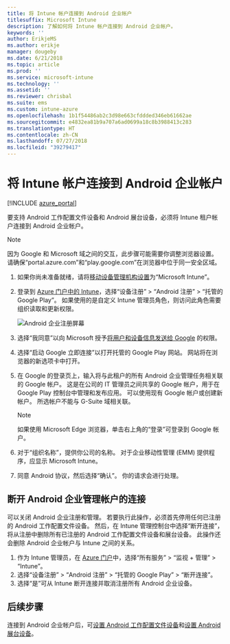 ```yaml
---
title: 将 Intune 帐户连接到 Android 企业帐户
titlesuffix: Microsoft Intune
description: 了解如何将 Intune 帐户连接到 Android 企业帐户。
keywords: ''
author: ErikjeMS
ms.author: erikje
manager: dougeby
ms.date: 6/21/2018
ms.topic: article
ms.prod: ''
ms.service: microsoft-intune
ms.technology: ''
ms.assetid: ''
ms.reviewer: chrisbal
ms.suite: ems
ms.custom: intune-azure
ms.openlocfilehash: 1b1f54486ab2c3d98e663cfddded346eb61662ae
ms.sourcegitcommit: e4832ea81b9a707a6ad0699a18c8b3988413c283
ms.translationtype: HT
ms.contentlocale: zh-CN
ms.lasthandoff: 07/27/2018
ms.locfileid: "39279417"
---
```

# <a name="connect-your-intune-account-to-your-android-enterprise-account"></a>将 Intune 帐户连接到 Android 企业帐户

[!INCLUDE [azure_portal](./includes/azure_portal.md)]

要支持 Android 工作配置文件设备和 Android 展台设备，必须将 Intune 租户帐户连接到 Android 企业帐户。 

> [!NOTE]
> 因为 Google 和 Microsoft 域之间的交互，此步骤可能需要你调整浏览器设置。  请确保“portal.azure.com”和“play.google.com”在浏览器中位于同一安全区域。

1. 如果你尚未准备就绪，请将[移动设备管理机构设置](mdm-authority-set.md)为“Microsoft Intune”。
2. 登录到 [Azure 门户中的 Intune](https://aka.ms/intuneportal)，选择“设备注册” > “Android 注册” > “托管的 Google Play”。  如果使用的是自定义 Intune 管理员角色，则访问此角色需要组织读取和更新权限。
   
   ![Android 企业注册屏幕](./media/android-work-bind.png)

3. 选择“我同意”以向 Microsoft 授予[将用户和设备信息发送给 Google](data-intune-sends-to-google.md) 的权限。 
   
4. 选择“启动 Google 立即连接”以打开托管的 Google Play 网站。 网站将在浏览器的新选项卡中打开。
  
5. 在 Google 的登录页上，输入将与此租户的所有 Android 企业管理任务相关联的 Google 帐户。 这是在公司的 IT 管理员之间共享的 Google 帐户，用于在 Google Play 控制台中管理和发布应用。 可以使用现有 Google 帐户或创建新帐户。 所选帐户不能与 G-Suite 域相关联。
    
    > [!Note]
    > 如果使用 Microsoft Edge 浏览器，单击右上角的“登录”可登录到 Google 帐户。

6. 对于“组织名称”，提供你公司的名称。 对于企业移动性管理 (EMM) 提供程序，应显示 Microsoft Intune。

7. 同意 Android 协议，然后选择“确认”。 你的请求会进行处理。

## <a name="disconnect-your-android-enterprise-administrative-account"></a>断开 Android 企业管理帐户的连接

可以关闭 Android 企业注册和管理。 若要执行此操作，必须首先停用任何已注册的 Android 工作配置文件设备。 然后，在 Intune 管理控制台中选择“断开连接”，将从注册中删除所有已注册的 Android 工作配置文件设备和展台设备。 此操作还会删除 Android 企业帐户与 Intune 之间的关系。

1. 作为 Intune 管理员，在 [Azure 门户](https://portal.azure.com)中，选择“所有服务” > “监视 + 管理” > “Intune”。
2. 选择“设备注册” > “Android 注册” > “托管的 Google Play” > “断开连接”。
3. 选择“是”可从 Intune 断开连接并取消注册所有 Android 企业设备。

## <a name="next-steps"></a>后续步骤

连接到 Android 企业帐户后，可[设置 Android 工作配置文件设备](android-work-profile-enroll.md)和[设置 Android 展台设备](android-kiosk-enroll.md)。
